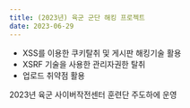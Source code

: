 ```yaml
---
title: (2023년) 육군 군단 해킹 프로젝트
date: 2023-06-29
---
```


<!--more-->

- XSS를 이용한 쿠키탈취 및 게시판 해킹기술 활용
- XSRF 기술을 사용한 관리자권한 탈취
- 업로드 취약점 활용

2023년 육군 사이버작전센터 훈련단 주도하에 운영

